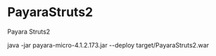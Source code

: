 # PayaraStruts2
Payara Struts2  


java -jar payara-micro-4.1.2.173.jar --deploy target/PayaraStruts2.war




